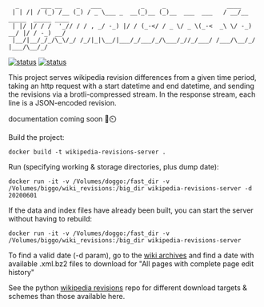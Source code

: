 ```
  _      ___ __    _   ___           _     _                 ____                    
 | | /| / (_) /__ (_) / _ \___ _  __(_)__ (_)__  ___  ___   / __/__ _____  _____ ____
 | |/ |/ / /  '_// / / , _/ -_) |/ / (_-</ / _ \/ _ \(_-<  _\ \/ -_) __/ |/ / -_) __/
 |__/|__/_/_/\_\/_/ /_/|_|\__/|___/_/___/_/\___/_//_/___/ /___/\__/_/  |___/\__/_/   
```                                                                                    


[![status](https://github.com/DominicBurkart/wikipedia-revisions-server/workflows/Docker%20Image%20CI/badge.svg)](https://github.com/DominicBurkart/wikipedia-revisions-server/actions?query=is%3Acompleted+branch%3Amaster+workflow%3A"Docker+Image+CI") [![status](https://github.com/DominicBurkart/wikipedia-revisions-server/workflows/rust%20linters/badge.svg)](https://github.com/DominicBurkart/wikipedia-revisions-server/actions?query=is%3Acompleted+branch%3Amaster+workflow%3A"rust+linters")

This project serves wikipedia revision differences from a given time 
period, taking an http request with a start datetime and end datetime, 
and sending the revisions via a brotli-compressed stream. In the response
stream, each line is a JSON-encoded revision. 

documentation coming soon 🥧⏲️

Build the project:
```shell
docker build -t wikipedia-revisions-server .
```

Run (specifying working & storage directories, plus dump date):
```shell
docker run -it -v /Volumes/doggo:/fast_dir -v /Volumes/biggo/wiki_revisions:/big_dir wikipedia-revisions-server -d 20200601
```

If the data and index files have already been built, you can start the server without having to rebuild:
```shell
docker run -it -v /Volumes/doggo:/fast_dir -v /Volumes/biggo/wiki_revisions:/big_dir wikipedia-revisions-server
```

To find a valid date (-d param), go to the [wiki archives](https://dumps.wikimedia.org/enwiki/) and find a date with available .xml.bz2 files to download for "All pages with complete page edit history"

See the python [wikipedia revisions](https://github.com/dominicburkart/wikipedia-revisions) repo for different download targets & schemes than those available here.
